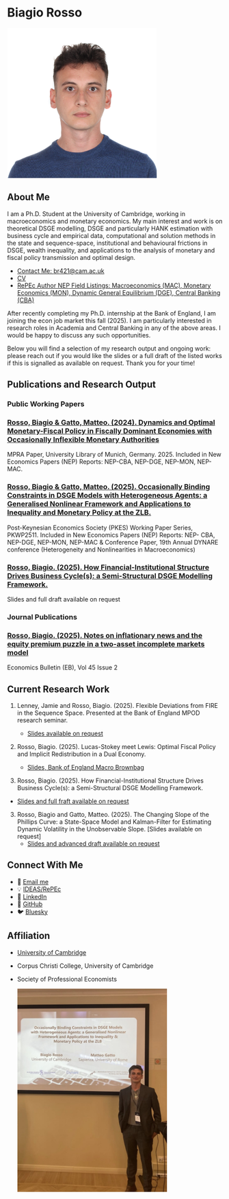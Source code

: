 # Biagio Rosso

<img src="assets/images/IMG_3345.jpg" alt="Description" style="width: 350px; height: auto;">

## About Me

I am a Ph.D. Student at the University of Cambridge, working in macroeconomics and monetary economics. My main interest and work is on theoretical DSGE modelling, DSGE and particularly HANK estimation with business cycle and empirical data, computational and solution methods in the state and sequence-space, institutional and behavioural frictions in DSGE, wealth inequality, and applications to the analysis of monetary and fiscal policy transmission and optimal design. 

- [Contact Me: br421@cam.ac.uk](mailto:br421@cam.ac.uk)
- [CV](CVwebsite.pdf)
- [RePEc Author NEP Field Listings: Macroeconomics (MAC), Monetary Economics (MON), Dynamic General Equilibrium (DGE), Central Banking     (CBA)](https://ideas.repec.org/f/pro1398.html)

After recently completing my Ph.D. internship at the Bank of England, I am joining the econ job market this fall (2025). I am particularly interested in research roles in Academia and Central Banking in any of the above areas. I would be happy to discuss any such opportunities. 

Below you will find a selection of my research output and ongoing work: please reach out if you would like the slides or a full draft of the listed works if this is signalled as available on request. Thank you for your time!

## Publications and Research Output

### Public Working Papers

<div class="project-grid">
    <div class="project-card">
      <h3><a href="https://mpra.ub.uni-muenchen.de/125094/1/MPRA_paper_125094.pdf"> Rosso, Biagio & Gatto, Matteo. (2024). Dynamics and         Optimal Monetary-Fiscal Policy in Fiscally Dominant Economies with Occasionally Inflexible Monetary Authorities</a></h3>
      <p> MPRA Paper, University Library of Munich, Germany. 2025. Included in New Economics Papers (NEP) Reports: NEP-CBA,
      NEP-DGE, NEP-MON, NEP-MAC.</p>
    </div>
    <div class="project-card">
      <h3><a href="https://postkeynesian.net/media/working-papers/PKWP2511.pdf"> Rosso, Biagio & Gatto, Matteo. (2025). Occasionally         Binding Constraints in DSGE Models with Heterogeneous Agents: a Generalised Nonlinear Framework and Applications to Inequality and Monetary Policy at the ZLB.</a></h3>
      <p> Post-Keynesian Economics Society (PKES) Working Paper Series, PKWP2511. Included in New Economics Papers (NEP) Reports: NEP-          CBA, NEP-DGE, NEP-MON, NEP-MAC & Conference Paper, 19th Annual DYNARE conference (Heterogeneity and Nonlinearities in                    Macroeconomics)</p>
    </div>
  <div class="project-card">
      <h3><a href="mailto:br421@cam.ac.uk"> Rosso, Biagio. (2025). How Financial-Institutional Structure Drives Business Cycle(s): a Semi-Structural DSGE Modelling Framework.</a></h3>
      <p> Slides and full draft available on request  </p>
    </div>
</div>

### Journal Publications

<div class="project-grid">
    <div class="project-card">
      <h3><a href="http://www.accessecon.com/Pubs/EB/2025/Volume45/EB-25-V45-I2-P86.pdf"> Rosso, Biagio. (2025). Notes on inflationary         news and the equity premium puzzle in a two-asset incomplete markets model</a></h3>
      <p> Economics Bulletin (EB), Vol 45 Issue 2 </p>
    </div>
</div>

## Current Research Work

1. Lenney, Jamie and Rosso, Biagio. (2025). Flexible Deviations from FIRE in the Sequence Space. Presented at the Bank of England MPOD research seminar.
   - [Slides available on request](mailto:br421@cam.ac.uk)

2. Rosso, Biagio. (2025). Lucas-Stokey meet Lewis: Optimal Fiscal Policy and Implicit Redistribution in a Dual Economy. 
   - [Slides, Bank of England Macro Brownbag](Rosso_DualEconomyFiscalPolicy_Slides_New.pdf)

3. Rosso, Biagio. (2025). How Financial-Institutional Structure Drives Business Cycle(s): a Semi-Structural
DSGE Modelling Framework.
  - [Slides and full fraft available on request](mailto:br421@cam.ac.uk)
   
3. Rosso, Biagio and Gatto, Matteo. (2025). The Changing Slope of the Phillips Curve: a State-Space Model and
Kalman-Filter for Estimating Dynamic Volatility in the Unobservable Slope. [Slides available on request]
   - [Slides and advanced draft available on request](mailto:br421@cam.ac.uk)

## Connect With Me

- 📧 [Email me](mailto:br421@cam.ac.uk)
- 💡 [IDEAS/RePEc](https://ideas.repec.org/f/pro1398.html)
- 💼 [LinkedIn](https://uk.linkedin.com/in/biagio-rosso)
- 🐙 [GitHub](https://github.com/BiagioR)
- 🐦 [Bluesky](https://bsky.app/profile/biagiorosso.bsky.social)

## Affiliation
- [University of Cambridge](https://www.devstudies.cam.ac.uk/staff/biagio-rosso)
- Corpus Christi College, University of Cambridge
- Society of Professional Economists

  <img src="assets/images/image001.jpg" alt="Dynare Conference" style="width: 350px; height: auto;">

